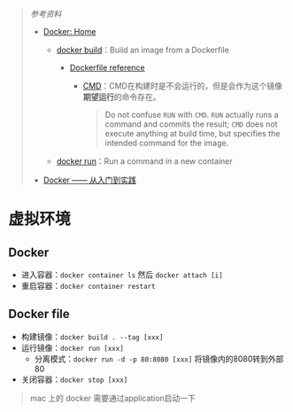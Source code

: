 > *参考资料*
>
> - [Docker: Home](https://www.docker.com/)
>
>   - [docker build](https://docs.docker.com/engine/reference/commandline/build/)：Build an image from a Dockerfile
>
>     - [Dockerfile reference](https://docs.docker.com/engine/reference/builder/)
>
>       - [CMD](https://docs.docker.com/engine/reference/builder/#cmd)：CMD在构建时是不会运行的，但是会作为这个镜像**期望运行**的命令存在。
>
>         > Do not confuse `RUN` with `CMD`. `RUN` actually runs a command and commits the result; `CMD` does not execute anything at build time, but specifies the intended command for the image.
>
>   - [docker run](https://docs.docker.com/engine/reference/commandline/run/)：Run a command in a new container
>   
> - [Docker —— 从入门到实践](https://doc.yonyoucloud.com/doc/docker_practice/image/save_load.html)

# 虚拟环境

## Docker

- 进入容器：`docker container ls` 然后 `docker attach [i]`
- 重启容器：`docker container restart`



## Docker file

- 构建镜像：`docker build . --tag [xxx]`
- 运行镜像：`docker run [xxx]`
  - 分离模式：`docker run -d -p 80:8080 [xxx]` 将镜像内的8080转到外部80
- 关闭容器：`docker stop [xxx]`

> mac 上的 docker 需要通过application启动一下

